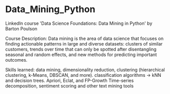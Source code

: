# Data_Mining_Python


LinkedIn course 'Data Science Foundations: Data Mining in Python' by Barton Poulson

Course Description: Data mining is the area of data science that focuses on finding actionable patterns in large and diverse datasets: clusters of similar customers, trends over time that can only be spotted after disentangling seasonal and random effects, and new methods for predicting important outcomes.

Skills learned: data mining, dimensionality reduction, clustering (hierarchical clustering, k-Means, DBSCAN, and more).
classification algorithms -> kNN and decision trees.
Apriori, Eclat, and FP-Growth
Time-series decomposition, sentiment scoring and other text mining tools
